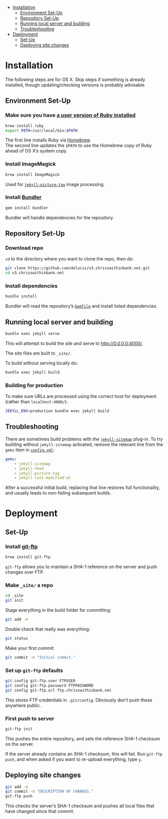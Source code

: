 <!-- TOC depthFrom:1 depthTo:2 withLinks:1 updateOnSave:1 orderedList:0 -->

- [Installation](#installation)
	- [Environment Set-Up](#environment-set-up)
	- [Repository Set-Up](#repository-set-up)
	- [Running local server and building](#running-local-server-and-building)
	- [Troubleshooting](#troubleshooting)
- [Deployment](#deployment)
	- [Set-Up](#set-up)
	- [Deploying site changes](#deploying-site-changes)

<!-- /TOC -->

# Installation

The following steps are for OS X. Skip steps if something is already installed,
though updating/checking versions is probably advisable.

## Environment Set-Up

### Make sure you have [a user version of Ruby installed](http://jekyllrb.com/docs/troubleshooting/#jekyll-amp-mac-os-x-1011)

```sh
brew install ruby
export PATH=/usr/local/bin:$PATH
```

The first line installs Ruby via [Homebrew](http://brew.sh/).  
The second line updates the `$PATH` to use the Homebrew copy of Ruby ahead of
OS X’s system copy.

### Install ImageMagick

```sh
brew install ImageMagick
```

Used for
[`jekyll-picture-tag`](https://github.com/robwierzbowski/jekyll-picture-tag)
image processing.

### Install [Bundler](http://bundler.io/)

```sh
gem install bundler
```

Bundler will handle dependencies for the repository.

## Repository Set-Up

### Download repo

`cd` to the directory where you want to clone the repo, then do:

```sh
git clone https://github.com/delucis/v3.chrisswithinbank.net.git
cd v3.chrisswithinbank.net
```

### Install dependencies

```sh
bundle install
```

Bundler will read the repository’s [`Gemfile`](Gemfile) and install listed
dependencies.

## Running local server and building

```sh
bundle exec jekyll serve
```

This will attempt to build the site and serve to <http://0.0.0.0:4000/>.

The site files are built to `_site/`.

To build without serving locally do:

```sh
bundle exec jekyll build
```

### Building for production

To make sure URLs are processed using the correct host for deployment (rather than `localhost:4000/`):

```sh
JEKYLL_ENV=production bundle exec jekyll build
```

## Troubleshooting

There are sometimes build problems with the
[`jekyll-sitemap`](https://github.com/jekyll/jekyll-sitemap)
plug-in. To try building without `jekyll-sitemap` activated, remove the
relevant line from the `gems` item in [`config.yml`](config.yml):

```yml
gems:
    - jekyll-sitemap
    - jekyll-feed
    - jekyll-picture-tag
    - jekyll-last-modified-at
```

After a successful initial build, replacing that line restores full
functionality, and usually leads to non-failing subsequent builds.

# Deployment

## Set-Up

### Install [git-ftp](http://git-ftp.github.io/git-ftp/)

```sh
brew install git-ftp
```

`git-ftp` allows you to maintain a SHA-1 reference on the server and push
changes over FTP.

### Make `_site/` a repo

```sh
cd _site
git init
```

Stage everything in the build folder for committing:

```sh
git add -A
```

Double check that really was everything:

```sh
git status
```
Make your first commit:

```sh
git commit -m "Initial commit."
```

### Set up `git-ftp` defaults

```sh
git config git-ftp.user FTPUSER
git config git-ftp.password FTPPASSWORD
git config git-ftp.url ftp.chrisswithinbank.net
```

This stores FTP credentials in `.git/config`. Obviously don’t push these
anywhere public.

### First push to server

```sh
git-ftp init
```

This pushes the entire repository, and sets the reference SHA-1 checksum
on the server.

If the server already contains an SHA-1 checksum, this will fail. Run
`git-ftp push`, and when asked if you want to re-upload everything, type `y`.

## Deploying site changes

```sh
git add -A
git commit -m "DESCRIPTION OF CHANGES."
git-ftp push
```

This checks the server’s SHA-1 checksum and pushes all local files that have
changed since that commit.
